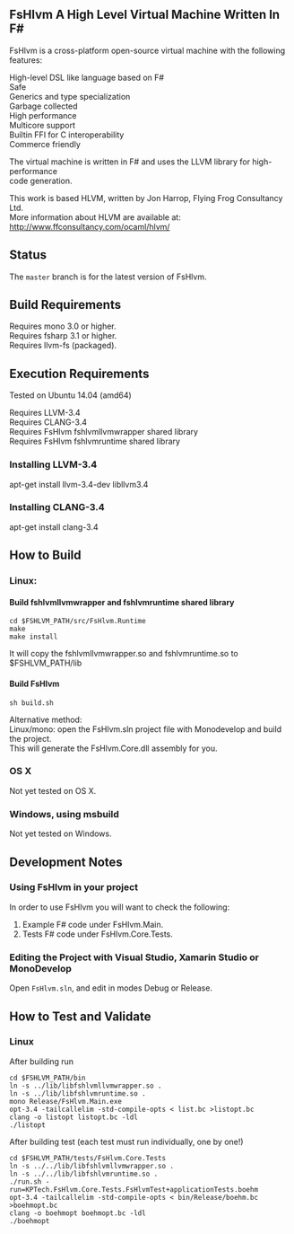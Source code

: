 ## FsHlvm A High Level Virtual Machine Written In F#

FsHlvm is a cross-platform open-source virtual machine with the following features:

High-level DSL like language based on F#  
Safe  
Generics and type specialization  
Garbage collected  
High performance  
Multicore support  
Builtin FFI for C interoperability  
Commerce friendly  

The virtual machine is written in F# and uses the LLVM library for high-performance  
code generation.  

This work is based HLVM, written by Jon Harrop, Flying Frog Consultancy Ltd.  
More information about HLVM are available at: http://www.ffconsultancy.com/ocaml/hlvm/  

## Status

The `master` branch is for the latest version of FsHlvm.

## Build Requirements

Requires mono 3.0 or higher.  
Requires fsharp 3.1 or higher.  
Requires llvm-fs (packaged).  

## Execution Requirements

Tested on Ubuntu 14.04 (amd64)  

Requires LLVM-3.4  
Requires CLANG-3.4  
Requires FsHlvm fshlvmllvmwrapper shared library  
Requires FsHlvm fshlvmruntime shared library  

### Installing LLVM-3.4

apt-get install llvm-3.4-dev libllvm3.4

### Installing CLANG-3.4

apt-get install clang-3.4

## How to Build

### Linux:

#### Build fshlvmllvmwrapper and fshlvmruntime shared library

```
cd $FSHLVM_PATH/src/FsHlvm.Runtime
make
make install
```

It will copy the fshlvmllvmwrapper.so and fshlvmruntime.so to $FSHLVM_PATH/lib

#### Build FsHlvm

```
sh build.sh
```

Alternative method:  
Linux/mono: open the FsHlvm.sln project file with Monodevelop and build the project.  
This will generate the FsHlvm.Core.dll assembly for you.  

### OS X

Not yet tested on OS X.

### Windows, using msbuild

Not yet tested on Windows.

## Development Notes

### Using FsHlvm in your project

In order to use FsHlvm you will want to check the following:

1. Example F# code under FsHlvm.Main.  
2. Tests F# code under FsHlvm.Core.Tests.  

### Editing the Project with Visual Studio, Xamarin Studio or MonoDevelop

Open `FsHlvm.sln`, and edit in modes Debug or Release. 

## How to Test and Validate

### Linux 

After building run
```
cd $FSHLVM_PATH/bin
ln -s ../lib/libfshlvmllvmwrapper.so .
ln -s ../lib/libfshlvmruntime.so .
mono Release/FsHlvm.Main.exe
opt-3.4 -tailcallelim -std-compile-opts < list.bc >listopt.bc
clang -o listopt listopt.bc -ldl
./listopt
```

After building test (each test must run individually, one by one!)

```
cd $FSHLVM_PATH/tests/FsHlvm.Core.Tests
ln -s ../../lib/libfshlvmllvmwrapper.so .
ln -s ../../lib/libfshlvmruntime.so .
./run.sh -run=KPTech.FsHlvm.Core.Tests.FsHlvmTest+applicationTests.boehm
opt-3.4 -tailcallelim -std-compile-opts < bin/Release/boehm.bc >boehmopt.bc
clang -o boehmopt boehmopt.bc -ldl
./boehmopt
```
